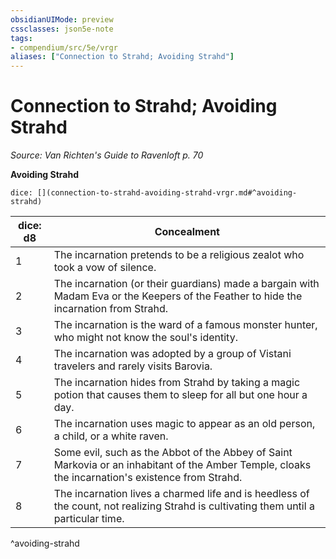 ```yaml
---
obsidianUIMode: preview
cssclasses: json5e-note
tags:
- compendium/src/5e/vrgr
aliases: ["Connection to Strahd; Avoiding Strahd"]
---
```

# Connection to Strahd; Avoiding Strahd
*Source: Van Richten's Guide to Ravenloft p. 70* 

**Avoiding Strahd**

`dice: [](connection-to-strahd-avoiding-strahd-vrgr.md#^avoiding-strahd)`

| dice: d8 | Concealment |
|----------|-------------|
| 1 | The incarnation pretends to be a religious zealot who took a vow of silence. |
| 2 | The incarnation (or their guardians) made a bargain with Madam Eva or the Keepers of the Feather to hide the incarnation from Strahd. |
| 3 | The incarnation is the ward of a famous monster hunter, who might not know the soul's identity. |
| 4 | The incarnation was adopted by a group of Vistani travelers and rarely visits Barovia. |
| 5 | The incarnation hides from Strahd by taking a magic potion that causes them to sleep for all but one hour a day. |
| 6 | The incarnation uses magic to appear as an old person, a child, or a white raven. |
| 7 | Some evil, such as the Abbot of the Abbey of Saint Markovia or an inhabitant of the Amber Temple, cloaks the incarnation's existence from Strahd. |
| 8 | The incarnation lives a charmed life and is heedless of the count, not realizing Strahd is cultivating them until a particular time. |
^avoiding-strahd